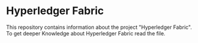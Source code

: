 # Hyperledger Fabric
This repository contains information about the project "Hyperledger Fabric".
To get deeper Knowledge about Hyperledger Fabric read the file.
